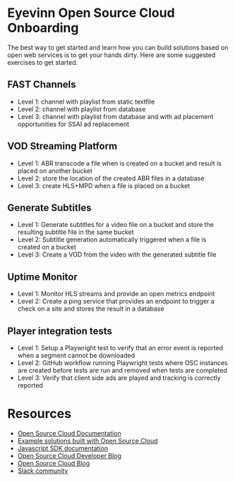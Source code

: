 # Eyevinn Open Source Cloud Onboarding

The best way to get started and learn how you can build solutions based on open web services is to get your hands dirty. Here are some suggested exercises to get started.

## FAST Channels

- Level 1: channel with playlist from static textfile
- Level 2: channel with playlist from database
- Level 3: channel with playlist from database and with ad placement opportunities for SSAI ad replacement

## VOD Streaming Platform

- Level 1: ABR transcode a file when is created on a bucket and result is placed on another bucket
- Level 2: store the location of the created ABR files in a database
- Level 3: create HLS+MPD when a file is placed on a bucket 

## Generate Subtitles

- Level 1: Generate subtitles for a video file on a bucket and store the resulting subtitle file in the same bucket
- Level 2: Subtitle generation automatically triggered when a file is created on a bucket
- Level 3: Create a VOD from the video with the generated subtitle file

## Uptime Monitor

- Level 1: Monitor HLS streams and provide an open metrics endpoint 
- Level 2: Create a ping service that provides an endpoint to trigger a check on a site and stores the result in a database

## Player integration tests

- Level 1: Setup a Playwright test to verify that an error event is reported when a segment cannot be downloaded
- Level 2: GitHub workflow running Playwright tests where OSC instances are created before tests are run and removed when tests are completed
- Level 3: Verify that client side ads are played and tracking is correctly reported


# Resources

- [Open Source Cloud Documentation](https://docs.osaas.io)
- [Example solutions built with Open Source Cloud](https://github.com/EyevinnOSC/solutions)
- [Javascript SDK documentation](https://js.docs.osaas.io)
- [Open Source Cloud Developer Blog](https://dev.to/oscdev)
- [Open Source Cloud Blog](https://blog.osaas.io)
- [Slack community](https://slack.osaas.io)